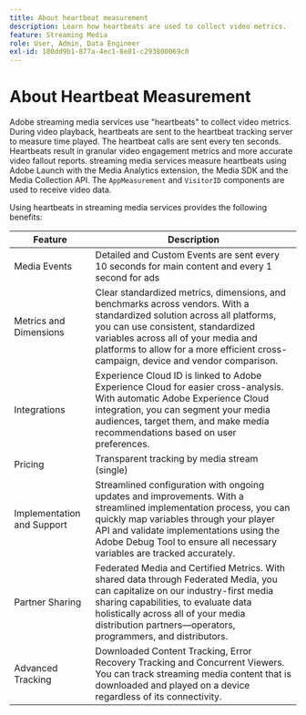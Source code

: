 ```yaml
---
title: About heartbeat measurement
description: Learn how heartbeats are used to collect video metrics.
feature: Streaming Media
role: User, Admin, Data Engineer
exl-id: 180dd9b1-877a-4ec1-8e81-c293800069c0
---
```

# About Heartbeat Measurement

Adobe streaming media services use "heartbeats" to collect video metrics. During video playback, heartbeats are sent to the heartbeat tracking server to measure time played. The heartbeat calls are sent every ten seconds. Heartbeats result in granular video engagement metrics and more accurate video fallout reports. streaming media services measure heartbeats using Adobe Launch with the Media Analytics extension, the Media SDK and the Media Collection API. The `AppMeasurement` and `VisitorID` components are used to receive video data.

Using heartbeats in streaming media services provides the following benefits:

| Feature | Description |
|---|---|
| Media Events | Detailed and Custom Events are sent every 10 seconds for main content and every 1 second for ads |
| Metrics and Dimensions | Clear standardized metrics, dimensions, and benchmarks across vendors. With a standardized solution across all platforms, you can use consistent, standardized variables across all of your media and platforms to allow for a more efficient cross-campaign, device and vendor comparison. |
| Integrations | Experience Cloud ID is linked to Adobe Experience Cloud for easier cross-analysis. With automatic Adobe Experience Cloud integration, you can segment your media audiences, target them, and make media recommendations based on user preferences. |
| Pricing | Transparent tracking by media stream (single) |
| Implementation and Support | Streamlined configuration with ongoing updates and improvements. With a streamlined implementation process, you can quickly map variables through your player API and validate implementations using the Adobe Debug Tool to ensure all necessary variables are tracked accurately. |
| Partner Sharing | Federated Media and Certified Metrics. With shared data through Federated Media, you can capitalize on our industry-first media sharing capabilities, to evaluate data holistically across all of your media distribution partners—operators, programmers, and distributors. |
| Advanced Tracking | Downloaded Content Tracking, Error Recovery Tracking and Concurrent Viewers. You can track streaming media content that is downloaded and played on a device regardless of its connectivity. |
